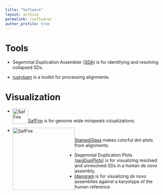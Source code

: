 ```yaml
---
title: "Software"
layout: archive
permalink: /software/
author_profile: true
---
```


# Tools

- Segemntal Duplication Assembler ([SDA](https://mrvollger.github.io/SDA/)) is for identifying and resolving collapsed SDs.

- [rustybam](https://mrvollger.github.io/rustybam/) is a toolkit for processing alignments.

# Visualization

- <img src="https://mrvollger.github.io/SafFire/SafFire_logo.svg" alt="SafFire" width="50" style="float: left;"/>

[SafFire](https://mrvollger.github.io/SafFire/) is for genome wide miropeats vizualizations.

- <img src="https://raw.githubusercontent.com/mrvollger/StainedGlass/main/images/chr8.png" alt="SafFire" width="200"  style="float: left;"/>

[StainedGlass](https://mrvollger.github.io/StainedGlass/) makes colorful dot-plots from alignments.

- Segemntal Duplication Plots ([segDupPlots](https://github.com/mrvollger/segDupPlots)) is for visualizing resolved and unresolved SDs in a human _de novo_ assembly.
- [Ideogram](https://github.com/mrvollger/ideogram) is for visualizing _de novo_ assemblies against a karyotype of the human reference.
